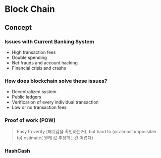 # Block Chain

## Concept

### Issues with Current Banking System

- High transaction fees
- Double spending
- Net frauds and account hacking
- Financial crisis and crashs

### How does blockchain solve these issues?

* Decentralized system
* Public ledgers
* Verificarion of every individual transaction
* Low or no transaction fees

### Proof of work (POW)

> Easy to verify (해쉬갑을 확인하는거), but hard to (or almost impossible to) estimate( 원래 값 추정하는건 어렵다)

### HashCash